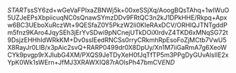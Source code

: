 $START$ssSY6zd+wGeVaFPIxaZBNWj5k+00xeSSjXq/AoogBQsTAhq+1wIWuO5UZJeEPsXbpiicuqNC0sQnawSYmzDDv9FRtQC3n2kJ1DPkHHE/Rkpq+Apxw6BC3UEboXuRczWt+9QESfaZ0Y5PkzW2li0KIeRAxDCV/ORHlQJTNTgddPm5fnz9KAro4JqySEh3jErYvSDwi9pNCnejUTkDOiXlrdvZ4TKD6xMNqSG72t9DsjzEHHhIdWRkKM+Dv0ssIEedRNCSs0rryCRkmhRpEsoFoZjMCtb7VwU5X8RayJr0LIB/x3pAic2svQ+RARP0499dr0X8DpUy/Xn1M7iiGaRmA7g6XeoWCYk9pvgp9rXJIubG4XM/PXQS9JeTDyXeH0fJqTfTP5m3PPgDyGUvAlsIIE2xYpK0Wk1sWErn+JfMJ3XRAWXIQ87rAOIsPh47bmCV$END$